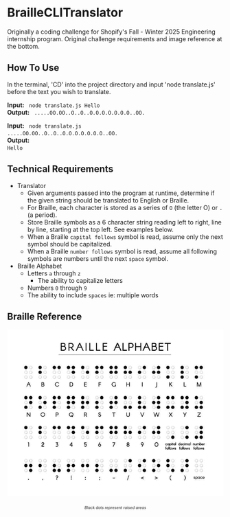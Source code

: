 # BrailleCLITranslator
Originally a coding challenge for Shopify's Fall - Winter 2025 Engineering internship program. Original challenge requirements and image reference at the bottom.

## How To Use
In the terminal, 'CD' into the project directory and input 'node translate.js' before the text you wish to translate.

<b>Input:</b>
<code>
node translate.js Hello
</code>
<br>
<b>Output:</b>
<code>
.....OO.OO..O..O..O.O.O.O.O.O.O..OO.
</code>

<b>Input:</b>
<code>
node translate.js .....OO.OO..O..O..O.O.O.O.O.O.O..OO.
</code>
<br>
<b>Output:</b>
<code>
Hello
</code>

## Technical Requirements
- Translator
  - Given arguments passed into the program at runtime, determine if the given string should be translated to English or Braille.
  - For Braille, each character is stored as a series of `O` (the letter O) or `.` (a period).
  - Store Braille symbols as a 6 character string reading left to right, line by line, starting at the top left. See examples below.
  - When a Braille `capital follows` symbol is read, assume only the next symbol should be capitalized. 
  - When a Braille `number follows` symbol is read, assume all following symbols are numbers until the next `space` symbol.
- Braille Alphabet
  - Letters `a` through `z`
    - The ability to capitalize letters
  - Numbers `0` through `9`
  - The ability to include `spaces` ie: multiple words

## Braille Reference
<p align='center'>
    <img src='./public/braille.jpg' alt='Braille Alphabet' />
</p>
<p align='center'>
    <em style='font-size:xx-small;'>Black dots represent raised areas</em>
</p>